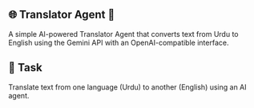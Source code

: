 ## 🌐 Translator Agent 🤖
A simple AI-powered Translator Agent that converts text from Urdu to English using the Gemini API with an OpenAI-compatible interface.

## 📌 Task
Translate text from one language (Urdu) to another (English) using an AI agent.


